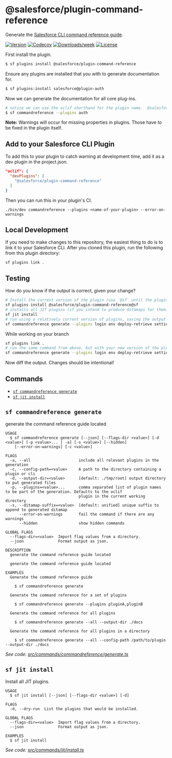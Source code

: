 # @salesforce/plugin-command-reference

Generate the [Salesforce CLI command reference guide](https://developer.salesforce.com/docs/atlas.en-us.sfdx_cli_reference.meta/sfdx_cli_reference/).

[![Version](https://img.shields.io/npm/v/@salesforce/plugin-command-reference.svg)](https://npmjs.org/package/@salesforce/plugin-command-reference)
[![Codecov](https://codecov.io/gh/salesforcecli/plugin-command-reference/branch/master/graph/badge.svg)](https://codecov.io/gh/salesforcecli/plugin-command-reference)
[![Downloads/week](https://img.shields.io/npm/dw/@salesforce/plugin-command-reference.svg)](https://npmjs.org/package/@salesforce/plugin-command-reference)
[![License](https://img.shields.io/npm/l/@salesforce/plugin-command-reference.svg)](https://github.com/salesforcecli/plugin-command-reference/blob/master/package.json)

First install the plugin.

```bash
$ sf plugins install @salesforce/plugin-command-reference
```

Ensure any plugins are installed that you with to generate documentation for.

```bash
$ sf plugins:install salesforce@plugin-auth
```

Now we can generate the documentation for all core plug-ins.

```bash
# notice we can use the oclif shorthand for the plugin name.  @salesforce/plugin-foo => foo
$ sf commandreference --plugins auth
```

**Note:** Warnings will occur for missing properties in plugins. Those have to be fixed in the plugin itself.

## Add to your Salesforce CLI Plugin

To add this to your plugin to catch warning at development time, add it as a dev plugin in the project.json.

```json
"oclif": {
  "devPlugins": [
    "@salesforce/plugin-command-reference"
  ]
}
```

Then you can run this in your plugin's CI.

```sh-session
./bin/dev commandreference --plugins <name-of-your-plugin> --error-on-warnings
```

## Local Development

If you need to make changes to this repository, the easiest thing to do is to link it to your Salesforce CLI. After you cloned this plugin, run the following from this plugin directory:

```sh-session
sf plugins link .
```

## Testing

How do you know if the output is correct, given your change?

```bash
# Install the current version of the plugin (use `@sf` until the plugin is publishing the sf version as main)
sf plugins install @salesforce/plugin-command-reference@sf
# installs all JIT plugins (if you intend to produce ditamaps for them)
sf jit install
# run using a relatively current version of plugins, saving the output as a "gold file"
sf commandreference generate --plugins login env deploy-retrieve settings functions info sobject limits schema custom-metadata data community signups user org packaging templates apex auth dev @salesforce/sfdx-plugin-lwc-test -d outputGold
```

While working on your branch

```bash
sf plugins link .
# run the same command from above, but with your new version of the plugin, writing to a new output file
sf commandreference generate --plugins login env deploy-retrieve settings functions info sobject limits schema custom-metadata data community signups user org packaging templates apex auth dev @salesforce/sfdx-plugin-lwc-test -d outputNew
```

Now diff the output. Changes should be intentional!

## Commands

<!-- commands -->

- [`sf commandreference generate`](#sf-commandreference-generate)
- [`sf jit install`](#sf-jit-install)

## `sf commandreference generate`

generate the command reference guide located

```
USAGE
  $ sf commandreference generate [--json] [--flags-dir <value>] [-d <value>] [-p <value>... | -a] [-s <value>] [--hidden]
    [--error-on-warnings] [-c <value>]

FLAGS
  -a, --all                     include all relevant plugins in the generation
  -c, --config-path=<value>     A path to the directory containing a plugin or cli
  -d, --output-dir=<value>      [default: ./tmp/root] output directory to put generated files
  -p, --plugins=<value>...      comma separated list of plugin names to be part of the generation. Defaults to the oclif
                                plugin in the current working directory
  -s, --ditamap-suffix=<value>  [default: unified] unique suffix to append to generated ditamap
      --error-on-warnings       fail the command if there are any warnings
      --hidden                  show hidden commands

GLOBAL FLAGS
  --flags-dir=<value>  Import flag values from a directory.
  --json               Format output as json.

DESCRIPTION
  generate the command reference guide located

  generate the command reference guide located

EXAMPLES
  Generate the command reference guide

    $ sf commandreference generate

  Generate the command reference for a set of plugins

    $ sf commandreference generate --plugins pluginA,pluginB

  Generate the command reference for all plugins

    $ sf commandreference generate --all --output-dir ./docs

  Generate the command reference for all plugins in a directory

    $ sf commandreference generate --all --config-path /path/to/plugin --output-dir ./docs
```

_See code: [src/commands/commandreference/generate.ts](https://github.com/salesforcecli/plugin-command-reference/blob/3.1.9/src/commands/commandreference/generate.ts)_

## `sf jit install`

Install all JIT plugins.

```
USAGE
  $ sf jit install [--json] [--flags-dir <value>] [-d]

FLAGS
  -d, --dry-run  List the plugins that would be installed.

GLOBAL FLAGS
  --flags-dir=<value>  Import flag values from a directory.
  --json               Format output as json.

EXAMPLES
  $ sf jit install
```

_See code: [src/commands/jit/install.ts](https://github.com/salesforcecli/plugin-command-reference/blob/3.1.9/src/commands/jit/install.ts)_

<!-- commandsstop -->
